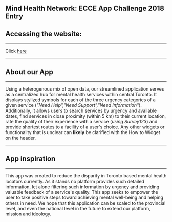 Mind Health Network: ECCE App Challenge 2018 Entry
---
## Accessing the website:
---
Click [here](http://www.google.ca)

---
## **About our App**
---
Using a heterogenous mix of open data, our streamlined application serves as a centralized hub for mental health services within central Toronto. It displays stylized symbols for each of the three urgency categories of a given service (*"Need Help","Need Support","Need Information"*). Additionally, it allows users to search services by urgency and available dates, find services in close proximity (within 5 km) to their current location, rate the quality of their experience with a service (*using Survey123*) and provide shortest routes to a facility of a user's choice. Any other widgets or functionality that is unclear can **likely** be clarified with the How to Widget on the header. 

---
## **App inspiration**
---
This app was created to reduce the disparity in Toronto based mental health locators currently. As it stands no platform provides such detailed information, let alone filtering such information by urgency and providing valuable feedback of a service's quality. This app seeks to empower the user to take positive steps toward achieving mental well-being and helping others in need. We hope that this application can be scaled to the provincial level, and even the national level in the future to extend our platform, mission and ideology. 

